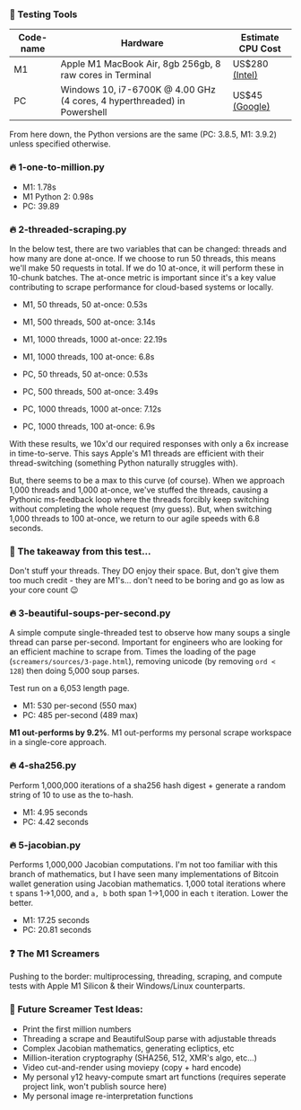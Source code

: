 ### 🧪 Testing Tools

| Code-name | Hardware                        | Estimate CPU Cost    |
|-----------|---------------------------------|----------------------------|
| M1        | Apple M1 MacBook Air, 8gb 256gb, 8 raw cores in Terminal | US$280 [(Intel)](https://ark.intel.com/content/www/us/en/ark/products/88195/intel-core-i7-6700k-processor-8m-cache-up-to-4-20-ghz.html) |
| PC        | Windows 10, i7-6700K @ 4.00 GHz (4 cores, 4 hyperthreaded) in Powershell | US$45 [(Google)](https://www.google.com/search?q=estimate+cost+for+apple+m1+chip) |

From here down, the Python versions are the same (PC: 3.8.5, M1: 3.9.2) unless specified otherwise.

### 🔥 1-one-to-million.py

* M1: 1.78s
* M1 Python 2: 0.98s
* PC: 39.89

### 🔥 2-threaded-scraping.py

In the below test, there are two variables that can be changed: threads and how many are done at-once. If we choose to run 50 threads, this means we'll make 50 requests in total. If we do 10 at-once, it will perform these in 10-chunk batches. The at-once metric is important since it's a key value contributing to scrape performance for cloud-based systems or locally.

* M1, 50 threads, 50 at-once: 0.53s
* M1, 500 threads, 500 at-once: 3.14s
* M1, 1000 threads, 1000 at-once: 22.19s
* M1, 1000 threads, 100 at-once: 6.8s

* PC, 50 threads, 50 at-once: 0.53s
* PC, 500 threads, 500 at-once: 3.49s
* PC, 1000 threads, 1000 at-once: 7.12s
* PC, 1000 threads, 100 at-once: 6.9s

With these results, we 10x'd our required responses with only a 6x increase in time-to-serve. This says Apple's M1 threads are efficient with their thread-switching (something Python naturally struggles with).

But, there seems to be a max to this curve (of course). When we approach 1,000 threads and 1,000 at-once, we've stuffed the threads, causing a Pythonic ms-feedback loop where the threads forcibly keep switching without completing the whole request (my guess). But, when switching 1,000 threads to 100 at-once, we return to our agile speeds with 6.8 seconds.

### 🤔 The takeaway from this test...

Don't stuff your threads. They DO enjoy their space. But, don't give them too much credit - they are M1's... don't need to be boring and go as low as your core count 😉

### 🔥 3-beautiful-soups-per-second.py

A simple compute single-threaded test to observe how many soups a single thread can parse per-second. Important for engineers who are looking for an efficient machine to scrape from. Times the loading of the page (`screamers/sources/3-page.html`), removing unicode (by removing `ord < 128`) then doing 5,000 soup parses.

Test run on a 6,053 length page.

* M1: 530 per-second (550 max)
* PC: 485 per-second (489 max)

**M1 out-performs by 9.2%**. M1 out-performs my personal scrape workspace in a single-core approach.

### 🔥 4-sha256.py

Perform 1,000,000 iterations of a sha256 hash digest + generate a random string of 10 to use as the to-hash.

* M1: 4.95 seconds
* PC: 4.42 seconds

### 🔥 5-jacobian.py

Performs 1,000,000 Jacobian computations. I'm not too familiar with this branch of mathematics, but I have seen many implementations of Bitcoin wallet generation using Jacobian mathematics. 1,000 total iterations where `t` spans 1->1,000, and `a, b` both span 1->1,000 in each `t` iteration. Lower the better.

* M1: 17.25 seconds
* PC: 20.81 seconds

### ❓ The M1 Screamers
Pushing to the border: multiprocessing, threading, scraping, and compute tests with Apple M1 Silicon & their Windows/Linux counterparts.

### 📝 Future Screamer Test Ideas:

* Print the first million numbers
* Threading a scrape and BeautifulSoup parse with adjustable threads
* Complex Jacobian mathematics, generating ecliptics, etc
* Million-iteration cryptography (SHA256, 512, XMR's algo, etc...)
* Video cut-and-render using moviepy (copy + hard encode)
* My personal y12 heavy-compute smart art functions (requires seperate project link, won't publish source here)
* My personal image re-interpretation functions
